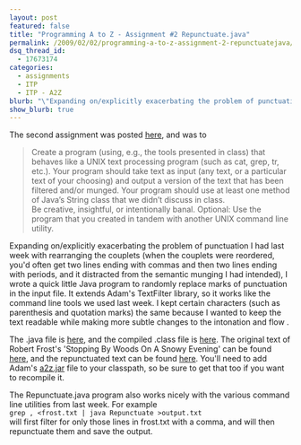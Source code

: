 ```yaml
---
layout: post
featured: false
title: "Programming A to Z - Assignment #2 Repunctuate.java"
permalink: /2009/02/02/programming-a-to-z-assignment-2-repunctuatejava/
dsq_thread_id:
  - 17673174
categories:
  - assignments
  - ITP
  - ITP - A2Z
blurb: "\"Expanding on/explicitly exacerbating the problem of punctuation.\""
show_blurb: true
---
```

The second assignment was posted [here][1], and was to

> Create a program (using, e.g., the tools presented in class) that behaves like a UNIX text processing program (such as cat, grep, tr, etc.). Your program should take text as input (any text, or a particular text of your choosing) and output a version of the text that has been filtered and/or munged. Your program should use at least one method of Java’s String class that we didn’t discuss in class.  
> Be creative, insightful, or intentionally banal. Optional: Use the program that you created in tandem with another UNIX command line utility.

Expanding on/explicitly exacerbating the problem of punctuation I had last week with rearranging the couplets (when the couplets were reordered, you'd often get two lines ending with commas and then two lines ending with periods, and it distracted from the semantic munging I had intended), I wrote a quick little Java program to randomly replace marks of punctuation in the input file. It extends Adam's TextFilter library, so it works like the command line tools we used last week. I kept certain characters (such as parenthesis and quotation marks) the same because I wanted to keep the text readable while making more subtle changes to the intonation and flow .

The .java file is [here][2], and the compiled .class file is [here][3]. The original text of Robert Frost's 'Stopping By Woods On A Snowy Evening' can be found [here][4], and the repunctuated text can be found [here][5]. You'll need to add Adam's [a2z.jar][6] file to your classpath, so be sure to get that too if you want to recompile it.

The Repunctuate.java program also works nicely with the various command line utilities from last week. For example  
`grep , <frost.txt | java Repunctuate >output.txt`  
will first filter for only those lines in frost.txt with a comma, and will then repunctuate them and save the output.

 [1]: http://www.decontextualize.com/teaching/a2z/strung-out-on-java/
 [2]: /projects/spring09/a2z/assignment2/Repunctuate.java
 [3]: /projects/spring09/a2z/assignment2/Repunctuate.class
 [4]: /projects/spring09/a2z/assignment2/frost.txt
 [5]: /projects/spring09/a2z/assignment2/output.txt
 [6]: /projects/spring09/a2z/assignment2/a2z.jar